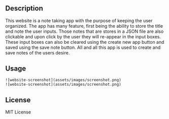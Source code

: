# <Express-Note-Taker>

## Description

This website is a note taking app with the purpose of keeping the user organized.  The app has many feature, first being the ability to store the title and note the user inputs.  Those notes that are stores in a JSON file are also clickable and upon click by the user they will re-appear in the input boxes.  These input boxes can also be cleared using the create new app button and saved using the save note button.  All and all this app is used to create and save notes of the users desire.

## Usage
    
    ![website-screenshot](assets/images/screenshot.png)
    ![website-screenshot](assets/images/screenshot.png)
    


## License

MIT License
